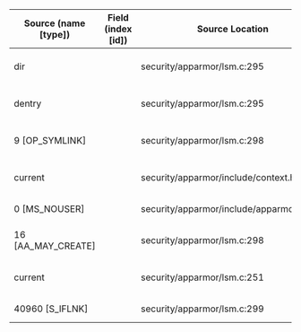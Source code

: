 | Source (name [type]) | Field (index [id]) | Source Location                          | Label at Source             |
|----------------------|--------------------|------------------------------------------|-----------------------------|
| dir                  |                    | security/apparmor/lsm.c:295              | object, dynamic, input      |
| dentry               |                    | security/apparmor/lsm.c:295              | object, dynamic, input      |
| 9 [OP_SYMLINK]       |                    | security/apparmor/lsm.c:298              | operation, static, mediator |
| current              |                    | security/apparmor/include/context.h:99   | subject, dynamic, external  |
| 0 [MS_NOUSER]        |                    | security/apparmor/include/apparmor.h:117 | all, static, external       |
| 16 [AA_MAY_CREATE]   |                    | security/apparmor/lsm.c:298              | operation, static, mediator |
| current              |                    | security/apparmor/lsm.c:251              | subject, dynamic, external  |
| 40960 [S_IFLNK]      |                    | security/apparmor/lsm.c:299              | all, static, external       |